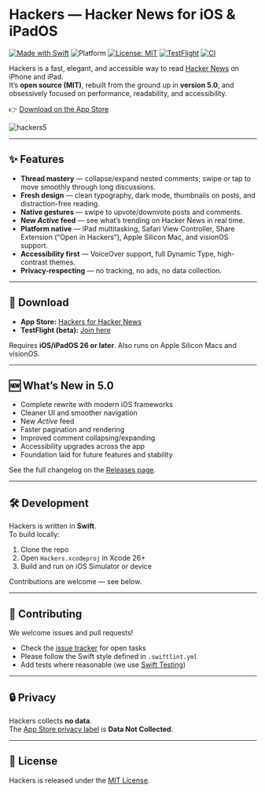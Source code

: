 # Hackers — Hacker News for iOS & iPadOS

[![Made with Swift](https://img.shields.io/badge/Swift-6.2-orange.svg?logo=swift&logoColor=white)](https://swift.org) ![Platform](https://img.shields.io/badge/platforms-iOS%20%7C%20iPadOS%20%7C%20macOS%20(Apple%20Silicon)%20%7C%20visionOS-blue) [![License: MIT](https://img.shields.io/badge/license-MIT-green.svg)](LICENSE) [![TestFlight](https://img.shields.io/badge/TestFlight-Beta-blue)](https://testflight.apple.com/join/UDLeEQde) [![CI](https://github.com/weiran/Hackers/actions/workflows/ci.yml/badge.svg)](https://github.com/weiran/Hackers/actions/workflows/ci.yml)

Hackers is a fast, elegant, and accessible way to read [Hacker News](https://news.ycombinator.com) on iPhone and iPad.  
It’s **open source (MIT)**, rebuilt from the ground up in **version 5.0**, and obsessively focused on performance, readability, and accessibility.

👉 [Download on the App Store](https://apps.apple.com/us/app/hackers-for-hacker-news/id603503901)

![hackers5](https://github.com/user-attachments/assets/378e848f-6ef8-4238-972e-95e6c8f93869)

---

## ✨ Features

- **Thread mastery** — collapse/expand nested comments; swipe or tap to move smoothly through long discussions.  
- **Fresh design** — clean typography, dark mode, thumbnails on posts, and distraction-free reading.  
- **Native gestures** — swipe to upvote/downvote posts and comments.  
- **New *Active* feed** — see what’s trending on Hacker News in real time.  
- **Platform native** — iPad multitasking, Safari View Controller, Share Extension (“Open in Hackers”), Apple Silicon Mac, and visionOS support.  
- **Accessibility first** — VoiceOver support, full Dynamic Type, high-contrast themes.  
- **Privacy-respecting** — no tracking, no ads, no data collection.  

---

## 📲 Download

- **App Store:** [Hackers for Hacker News](https://apps.apple.com/us/app/hackers-for-hacker-news/id603503901)  
- **TestFlight (beta):** [Join here](https://testflight.apple.com/join/UDLeEQde)  

Requires **iOS/iPadOS 26 or later**. Also runs on Apple Silicon Macs and visionOS.  

---

## 🆕 What’s New in 5.0

- Complete rewrite with modern iOS frameworks  
- Cleaner UI and smoother navigation  
- New *Active* feed  
- Faster pagination and rendering  
- Improved comment collapsing/expanding  
- Accessibility upgrades across the app  
- Foundation laid for future features and stability  

See the full changelog on the [Releases page](../../releases).  

---

## 🛠 Development

Hackers is written in **Swift**.  
To build locally:  

1. Clone the repo  
2. Open `Hackers.xcodeproj` in Xcode 26+  
3. Build and run on iOS Simulator or device  

Contributions are welcome — see below.  

---

## 🤝 Contributing

We welcome issues and pull requests!  
- Check the [issue tracker](../../issues) for open tasks  
- Please follow the Swift style defined in `.swiftlint.yml`  
- Add tests where reasonable (we use [Swift Testing](https://github.com/apple/swift-testing))  

---

## 🔒 Privacy

Hackers collects **no data**.  
The [App Store privacy label](https://apps.apple.com/us/app/hackers-for-hacker-news/id603503901) is **Data Not Collected**.  

---

## 📄 License

Hackers is released under the [MIT License](LICENSE).  
